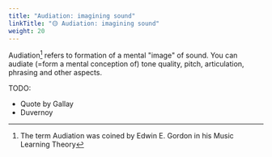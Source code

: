 ```yaml
---
title: "Audiation: imagining sound"
linkTitle: "🟡 Audiation: imagining sound"
weight: 20
---
```


Audiation[^gordon] refers to formation of a mental "image" of sound. You can audiate (=form a mental conception of) tone quality, pitch, articulation, phrasing and other aspects.

[^gordon]: The term Audiation was coined by Edwin E. Gordon in his Music Learning Theory

TODO:
- Quote by Gallay
- Duvernoy
